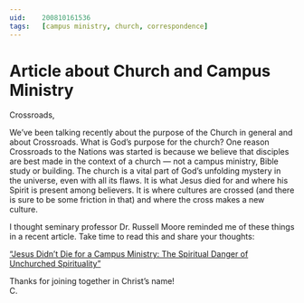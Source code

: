 ```yaml
---
uid:	200810161536
tags:	[campus ministry, church, correspondence]
---
```

  
# Article about Church and Campus Ministry

Crossroads,

We’ve been talking recently about the purpose of the Church in general and about Crossroads. What is God’s purpose for the church? One reason Crossroads to the Nations was started is because we believe that disciples are best made in the context of a church — not a campus ministry, Bible study or building. The church is a vital part of God’s unfolding mystery in the universe, even with all its flaws. It is what Jesus died for and where his Spirit is present among believers. It is where cultures are crossed (and there is sure to be some friction in that) and where the cross makes a new culture.

I thought seminary professor Dr. Russell Moore reminded me of these things in a recent article. Take time to read this and share your thoughts:

[“Jesus Didn’t Die for a Campus Ministry: The Spiritual Danger of Unchurched Spirituality”](https://www.russellmoore.com/2008/10/13/jesus-didnt-die-for-a-campus-ministrythe-spiritual-danger-of-unchurched-spirituality/)

Thanks for joining together in Christ’s name!  
C.
